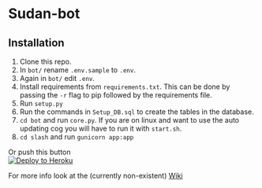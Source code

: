 # Sudan-bot
## Installation
1. Clone this repo.
2. In `bot/` rename `.env.sample` to `.env`.
3. Again in `bot/` edit `.env`.
4. Install requirements from `requirements.txt`. This can be done by passing the `-r` flag to pip followed by the requirements file.
5. Run `setup.py`
6. Run the commands in `Setup_DB.sql` to create the tables in the database.
7. `cd bot` and run `core.py`. If you are on linux and want to use the auto updating cog you will have to run it with `start.sh`.
8. `cd slash` and run `gunicorn app:app`  

Or push this button  
[![Deploy to Heroku](https://www.herokucdn.com/deploy/button.svg)](https://heroku.com/deploy)

For more info look at the (currently non-existent) [Wiki](https://github.com/TheSuperGamer20578/Sudan-bot/wiki)
